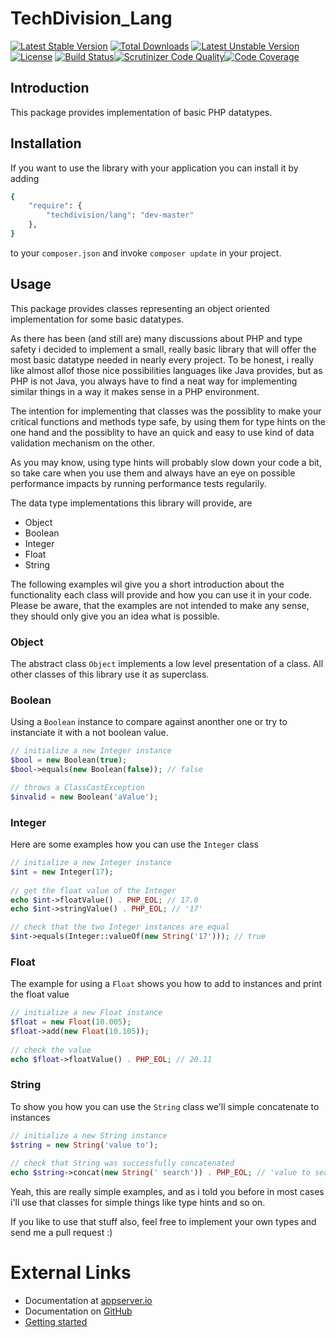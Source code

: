 # TechDivision_Lang

[![Latest Stable Version](https://poser.pugx.org/techdivision/lang/v/stable.png)](https://packagist.org/packages/techdivision/lang) [![Total Downloads](https://poser.pugx.org/techdivision/lang/downloads.png)](https://packagist.org/packages/techdivision/lang) [![Latest Unstable Version](https://poser.pugx.org/techdivision/lang/v/unstable.png)](https://packagist.org/packages/techdivision/lang) [![License](https://poser.pugx.org/techdivision/lang/license.png)](https://packagist.org/packages/techdivision/lang) [![Build Status](https://travis-ci.org/techdivision/TechDivision_Lang.png)](https://travis-ci.org/techdivision/TechDivision_Lang)[![Scrutinizer Code Quality](https://scrutinizer-ci.com/g/techdivision/TechDivision_Lang/badges/quality-score.png?b=master)](https://scrutinizer-ci.com/g/techdivision/TechDivision_Lang/?branch=master)[![Code Coverage](https://scrutinizer-ci.com/g/techdivision/TechDivision_Lang/badges/coverage.png?b=master)](https://scrutinizer-ci.com/g/techdivision/TechDivision_Lang/?branch=master)

## Introduction

This package provides implementation of basic PHP datatypes.

## Installation

If you want to use the library with your application you can install it by adding

```sh
{
    "require": {
        "techdivision/lang": "dev-master"
    },
}
```

to your `composer.json` and invoke `composer update` in your project.

## Usage

This package provides classes representing an object oriented implementation for some basic datatypes. 

As there has been (and still are) many discussions about PHP and type safety i decided to implement a small, really
basic library that will offer the most basic datatype needed in nearly every project. To be honest, i really like
almost allof those nice possibilities languages like Java provides, but as PHP is not Java, you always have to find a
neat way for implementing similar things in a way it makes sense in a PHP environment.

The intention for implementing that classes was the possiblity to make your critical functions and methods type safe,
by using them for type hints on the one hand and the possiblity to have an quick and easy to use kind of data
validation mechanism on the other.

As you may know, using type hints will probably slow down your code a bit, so take care when you use them and
always have an eye on possible performance impacts by running performance tests regularily.

The data type implementations this library will provide, are

* Object
* Boolean
* Integer
* Float
* String

The following examples wil give you a short introduction about the functionality each class will provide and
how you can use it in your code. Please be aware, that the examples are not intended to make any sense, they
should only give you an idea what is possible.

### Object

The abstract class `Object` implements a low level presentation of a class. All other classes of this library use it
as superclass.

### Boolean

Using a `Boolean` instance to compare against anonther one or try to instanciate it with a not boolean value.

```php
// initialize a new Integer instance
$bool = new Boolean(true);
$bool->equals(new Boolean(false)); // false

// throws a ClassCastException
$invalid = new Boolean('aValue');
```

### Integer

Here are some examples how you can use the `Integer` class

```php
// initialize a new Integer instance
$int = new Integer(17);
	    
// get the float value of the Integer
echo $int->floatValue() . PHP_EOL; // 17.0
echo $int->stringValue() . PHP_EOL; // '17'

// check that the two Integer instances are equal
$int->equals(Integer::valueOf(new String('17'))); // true
```

### Float

The example for using a `Float` shows you how to add to instances
and print the float value

```php
// initialize a new Float instance
$float = new Float(10.005);
$float->add(new Float(10.105));
        
// check the value
echo $float->floatValue() . PHP_EOL; // 20.11
```

### String

To show you how you can use the `String` class we'll simple concatenate
to instances

```php
// initialize a new String instance
$string = new String('value to');
		
// check that String was successfully concatenated
echo $string->concat(new String(' search')) . PHP_EOL; // 'value to search'
```

Yeah, this are really simple examples, and as i told you before in most cases
i'll use that classes for simple things like type hints and so on.

If you like to use that stuff also, feel free to implement your own types and
send me a pull request :)

# External Links

* Documentation at [appserver.io](http://docs.appserver.io)
* Documentation on [GitHub](https://github.com/techdivision/TechDivision_AppserverDocumentation)
* [Getting started](https://github.com/techdivision/TechDivision_AppserverDocumentation/tree/master/docs/getting-started)
